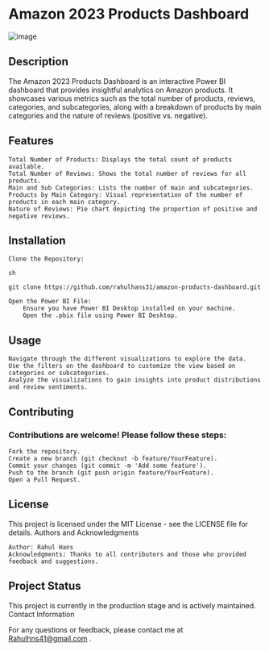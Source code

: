 # Amazon 2023 Products Dashboard

![image](https://github.com/RahulHans31/amazon-products-dashboard/assets/94359468/f9bdafa8-e92c-43a4-aab3-2262491efa00)


## Description

The Amazon 2023 Products Dashboard is an interactive Power BI dashboard that provides insightful analytics on Amazon products. It showcases various metrics such as the total number of products, reviews, categories, and subcategories, along with a breakdown of products by main categories and the nature of reviews (positive vs. negative).

## Features

    Total Number of Products: Displays the total count of products available.
    Total Number of Reviews: Shows the total number of reviews for all products.
    Main and Sub Categories: Lists the number of main and subcategories.
    Products by Main Category: Visual representation of the number of products in each main category.
    Nature of Reviews: Pie chart depicting the proportion of positive and negative reviews.

## Installation

    Clone the Repository:

    sh

    git clone https://github.com/rahulhans31/amazon-products-dashboard.git

    Open the Power BI File:
        Ensure you have Power BI Desktop installed on your machine.
        Open the .pbix file using Power BI Desktop.

## Usage

    Navigate through the different visualizations to explore the data.
    Use the filters on the dashboard to customize the view based on categories or subcategories.
    Analyze the visualizations to gain insights into product distributions and review sentiments.

## Contributing

### Contributions are welcome! Please follow these steps:

    Fork the repository.
    Create a new branch (git checkout -b feature/YourFeature).
    Commit your changes (git commit -m 'Add some feature').
    Push to the branch (git push origin feature/YourFeature).
    Open a Pull Request.

## License

This project is licensed under the MIT License - see the LICENSE file for details.
Authors and Acknowledgments

    Author: Rahul Hans
    Acknowledgments: Thanks to all contributors and those who provided feedback and suggestions.

## Project Status

This project is currently in the production stage and is actively maintained.
Contact Information

For any questions or feedback, please contact me at Rahulhns41@gmail.com .
